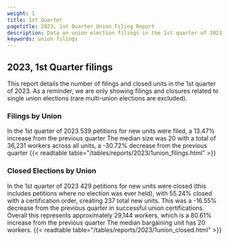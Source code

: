 ```yaml
---
weight: 1
title: 1st Quarter
pagetitle: 2023, 1st Quarter Union Filing Report
description: Data on union election filings in the 1st quarter of 2023
keywords: union filings
---
```


## 2023, 1st Quarter filings

This report details the number of filings and closed units in the 1st quarter of 2023. As a reminder, we are only showing filings and closures related to single union elections (rare multi-union elections are excluded).

### Filings by Union
In the 1st quarter of 2023 539 petitions for new units were filed, a 13.47% increase from the previous quarter The median size was 20 with a total of 36,231 workers across all units, a -30.72% decrease from the previous quarter
{{< readtable table="/tables/reports/2023/1union_filings.html" >}}

### Closed Elections by Union
In the 1st quarter of 2023 429 petitions for new units were closed (this includes petitions where no election was ever held), with 55.24% closed with a certification order, creating 237 total new units. This was a -16.55% decrease from the previous quarter in successful union certifications. Overall this represents approximately 29,144 workers, which is a 80.61% increase from the previous quarter The median bargaining unit has 20 workers.
{{< readtable table="/tables/reports/2023/1union_closed.html" >}}
